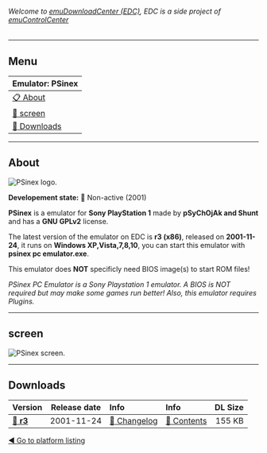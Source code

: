 ###### Welcome to [emuDownloadCenter (EDC)](https://github.com/PhoenixInteractiveNL/emuDownloadCenter/wiki/), EDC is a side project of [emuControlCenter](https://github.com/PhoenixInteractiveNL/emuControlCenter/wiki/)
***
## Menu
| **Emulator: PSinex** |
|:---------|
| [:clipboard: About](#about) |
| [:sunrise: screen](#screen) |
| [:floppy_disk: Downloads](#downloads) |
***
## About
![](https://github.com/PhoenixInteractiveNL/emuDownloadCenter/wiki/images_emulator/psinex_logo_200.jpg "PSinex logo.")

**Developement state:** :red_circle: Non-active (2001)

**PSinex** is a emulator for **Sony PlayStation 1** made by **pSyChOjAk and Shunt** and has a **GNU GPLv2** license.

The latest version of the emulator on EDC is **r3 (x86)**, released on **2001-11-24**, it runs on **Windows XP,Vista,7,8,10**, you can start this emulator with **psinex pc emulator.exe**.

This emulator does **NOT** specificly need BIOS image(s) to start ROM files!

_PSinex PC Emulator is a Sony Playstation 1 emulator. A BIOS is NOT required but may make some games run better! Also, this emulator requires Plugins._
***
## screen
![](https://raw.githubusercontent.com/PhoenixInteractiveNL/emuDownloadCenter/master/hooks/psinex/emulator_screen_01.jpg "PSinex screen.")
***
## Downloads
| Version  | Release date  | Info       | Info       | DL Size    |
|:---------|:-------------:|:-----------|:-----------|-----------:|
| [:floppy_disk: **r3**](https://github.com/PhoenixInteractiveNL/edc-repo0005/raw/master/psinex/r3.7z) | 2001-11-24 | [:page_facing_up: Changelog](https://github.com/PhoenixInteractiveNL/edc-repo0005/blob/master/psinex/r3_changelog.txt) | [:mag_right: Contents](https://github.com/PhoenixInteractiveNL/edc-repo0005/blob/master/psinex/r3_contents.txt) | 155 KB |

[:arrow_backward: Go to platform listing](https://github.com/PhoenixInteractiveNL/emuDownloadCenter/wiki/EDC-Platform-List)
